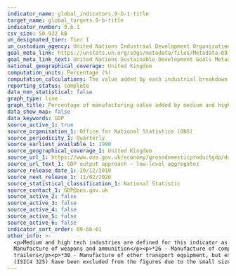 ```yaml
---
indicator_name: global_indicators.9-b-1-title
target_name: global_targets.9-b-title
indicator_number: 9.b.1
csv_size: 50.922 kB
un_designated_tier: Tier I
un_custodian_agency: United Nations Industrial Development Organization (UNIDO)
goal_meta_link: https://unstats.un.org/sdgs/metadata/files/Metadata-09-0B-01.pdf 
goal_meta_link_text: United Nations Sustainable Development Goals Metadata (PDF 332 KB)
national_geographical_coverage: United Kingdom
computation_units: Percentage (%)
computation_calculations: The value added by each industrial breakdown is expressed as a percentage of the total value added by manufacturing.
reporting_status: complete
data_non_statistical: false
graph_type: line
graph_title: Percentage of manufacturing value added by medium and high tech industries.
data_show_map: false
data_keywords: GDP
source_active_1: true
source_organisation_1: Office for National Statistics (ONS)
source_periodicity_1: Quarterly
source_earliest_available_1: 1990
source_geographical_coverage_1: United Kingdom
source_url_1: https://www.ons.gov.uk/economy/grossdomesticproductgdp/datasets/ukgdpolowlevelaggregates
source_url_text_1: GDP output approach – low-level aggregates
source_release_date_1: 20/12/2019
source_next_release_1: 11/02/2020
source_statistical_classification_1: National Statistic
source_contact_1: GDP@ons.gov.uk
source_active_2: false
source_active_3: false
source_active_4: false
source_active_5: false
source_active_6: false
indicator_sort_order: 09-bb-01
other_info: >-
  <p>Medium and high tech industries are defined for this indicator as those covered by the following ISIC revision 4 codes;</p><p>*20 - Manufacture of chemicals and chemical products</p><p>*21 - Manufacture of basic pharmaceutical products and pharmaceutical reparations</p><p>*254 -
  Manufacture of weapons and ammunition</p><p>*26 - Manufacture of computer, electronic and optical products</p><p>*27 - Manufacture of electrical equipment</p><p>*28 - Manufacture of machinery and equipment n.e.c.</p><p>*29 - Manufacture of motor vehicles, trailers and semi-
  trailers</p><p>*30 - Manufacture of other transport equipment, but excluding 351 (Building of ships and boats)</p><p>*325 - Manufacture of medical and dental instruments and supplies, not included in these figures</p><p>The manufacture of medical and dental instruments and supplies
  (ISIC4 325) have been excluded from the figures due to the small size of 325 meaning that it is not available as a specific breakdown.</p> Data follows the UN specification for this indicator. This indicator has been identified in collaboration with topic experts.
---
```

